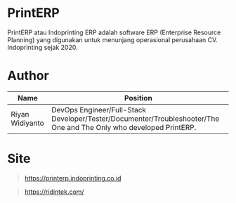 # PrintERP
PrintERP atau Indoprinting ERP adalah software ERP (Enterprise Resource Planning) yang digunakan untuk menunjang operasional perusahaan CV. Indoprinting sejak 2020.

# Author
Name | Position
-----|---------
Riyan Widiyanto | DevOps Engineer/Full-Stack Developer/Tester/Documenter/Troubleshooter/The One and The Only who developed PrintERP.

# Site
> https://printerp.indoprinting.co.id

> https://ridintek.com/